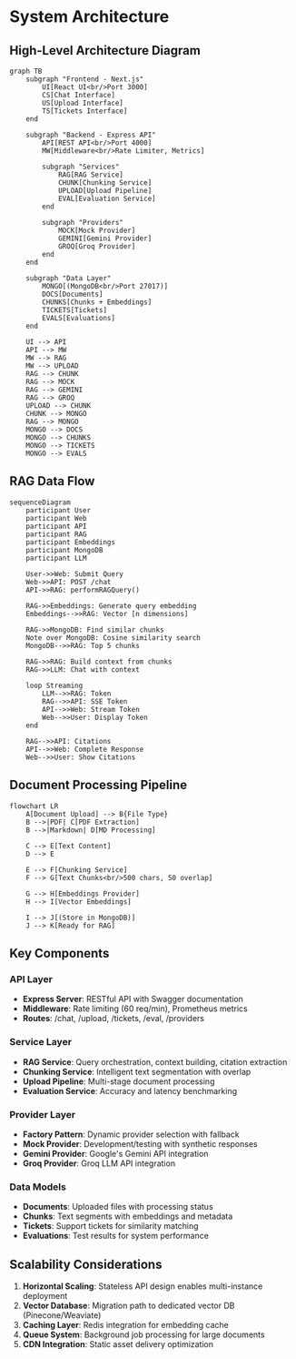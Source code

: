 # System Architecture

## High-Level Architecture Diagram

```mermaid
graph TB
    subgraph "Frontend - Next.js"
        UI[React UI<br/>Port 3000]
        CS[Chat Interface]
        US[Upload Interface]
        TS[Tickets Interface]
    end
    
    subgraph "Backend - Express API"
        API[REST API<br/>Port 4000]
        MW[Middleware<br/>Rate Limiter, Metrics]
        
        subgraph "Services"
            RAG[RAG Service]
            CHUNK[Chunking Service]
            UPLOAD[Upload Pipeline]
            EVAL[Evaluation Service]
        end
        
        subgraph "Providers"
            MOCK[Mock Provider]
            GEMINI[Gemini Provider]
            GROQ[Groq Provider]
        end
    end
    
    subgraph "Data Layer"
        MONGO[(MongoDB<br/>Port 27017)]
        DOCS[Documents]
        CHUNKS[Chunks + Embeddings]
        TICKETS[Tickets]
        EVALS[Evaluations]
    end
    
    UI --> API
    API --> MW
    MW --> RAG
    MW --> UPLOAD
    RAG --> CHUNK
    RAG --> MOCK
    RAG --> GEMINI
    RAG --> GROQ
    UPLOAD --> CHUNK
    CHUNK --> MONGO
    RAG --> MONGO
    MONGO --> DOCS
    MONGO --> CHUNKS
    MONGO --> TICKETS
    MONGO --> EVALS
```

## RAG Data Flow

```mermaid
sequenceDiagram
    participant User
    participant Web
    participant API
    participant RAG
    participant Embeddings
    participant MongoDB
    participant LLM
    
    User->>Web: Submit Query
    Web->>API: POST /chat
    API->>RAG: performRAGQuery()
    
    RAG->>Embeddings: Generate query embedding
    Embeddings-->>RAG: Vector [n dimensions]
    
    RAG->>MongoDB: Find similar chunks
    Note over MongoDB: Cosine similarity search
    MongoDB-->>RAG: Top 5 chunks
    
    RAG->>RAG: Build context from chunks
    RAG->>LLM: Chat with context
    
    loop Streaming
        LLM-->>RAG: Token
        RAG-->>API: SSE Token
        API-->>Web: Stream Token
        Web-->>User: Display Token
    end
    
    RAG-->>API: Citations
    API-->>Web: Complete Response
    Web-->>User: Show Citations
```

## Document Processing Pipeline

```mermaid
flowchart LR
    A[Document Upload] --> B{File Type}
    B -->|PDF| C[PDF Extraction]
    B -->|Markdown| D[MD Processing]
    
    C --> E[Text Content]
    D --> E
    
    E --> F[Chunking Service]
    F --> G[Text Chunks<br/>500 chars, 50 overlap]
    
    G --> H[Embeddings Provider]
    H --> I[Vector Embeddings]
    
    I --> J[(Store in MongoDB)]
    J --> K[Ready for RAG]
```

## Key Components

### API Layer
- **Express Server**: RESTful API with Swagger documentation
- **Middleware**: Rate limiting (60 req/min), Prometheus metrics
- **Routes**: /chat, /upload, /tickets, /eval, /providers

### Service Layer
- **RAG Service**: Query orchestration, context building, citation extraction
- **Chunking Service**: Intelligent text segmentation with overlap
- **Upload Pipeline**: Multi-stage document processing
- **Evaluation Service**: Accuracy and latency benchmarking

### Provider Layer
- **Factory Pattern**: Dynamic provider selection with fallback
- **Mock Provider**: Development/testing with synthetic responses
- **Gemini Provider**: Google's Gemini API integration
- **Groq Provider**: Groq LLM API integration

### Data Models
- **Documents**: Uploaded files with processing status
- **Chunks**: Text segments with embeddings and metadata
- **Tickets**: Support tickets for similarity matching
- **Evaluations**: Test results for system performance

## Scalability Considerations

1. **Horizontal Scaling**: Stateless API design enables multi-instance deployment
2. **Vector Database**: Migration path to dedicated vector DB (Pinecone/Weaviate)
3. **Caching Layer**: Redis integration for embedding cache
4. **Queue System**: Background job processing for large documents
5. **CDN Integration**: Static asset delivery optimization
